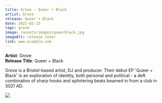 ```yaml
---
title: Grove - Queer + Black
artist: Grove
release: Queer + Black
date: 2021-02-23
tags: grove
image: /assets/images/queerblack.jpg
imageAlt: release cover
link: www.example.com
---
```


**Artist**: Grove  
**Release Title**: Queer + Black

Grove is a Bristol-based artist, DJ and producer. Their debut EP 'Queer + Black' is an exploration of identity, both personal and political - a deft combination of sharp hooks and splintering beats beamed in from a club in 3021 AD.

![](/assets/images/queerblack.jpg)
